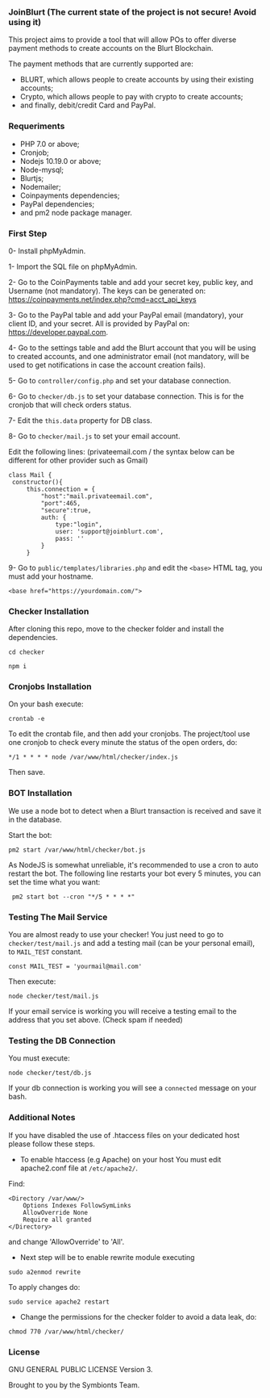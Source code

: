 ### JoinBlurt (The current state of the project is not secure! Avoid using it)

This project aims to provide a tool that will allow POs to offer diverse payment methods to create accounts on the Blurt Blockchain.

The payment methods that are currently supported are:

* BLURT, which allows people to create accounts by using their existing accounts; 
* Crypto, which allows people to pay with crypto to create accounts; 
* and finally, debit/credit Card and PayPal.

### Requeriments

* PHP 7.0 or above;
* Cronjob;
* Nodejs 10.19.0 or above;
* Node-mysql;
* Blurtjs;
* Nodemailer;
* Coinpayments dependencies;
* PayPal dependencies;
* and pm2 node package manager.

### First Step

0- Install phpMyAdmin.

1- Import the SQL file on phpMyAdmin.
    
2- Go to the CoinPayments table and add your secret key, public key, and Username (not mandatory). The keys can be generated on:
https://coinpayments.net/index.php?cmd=acct_api_keys

3- Go to the PayPal table and add your PayPal email (mandatory), your client ID, and your secret. All is provided by PayPal on:
https://developer.paypal.com.

4- Go to the settings table and add the Blurt account that you will be using to created accounts, and one administrator email (not mandatory, will be used to get notifications in case the account creation fails). 

5- Go to ```controller/config.php``` and set your database connection.

6- Go to ```checker/db.js``` to set your database connection. This is for the cronjob that will check orders status.    
   
7- Edit the ```this.data``` property for DB class.

8- Go to ```checker/mail.js``` to set your email account.

Edit the following lines: (privateemail.com / the syntax below can be different for other provider such as Gmail)
   
   ```
  class Mail {
    constructor(){
        this.connection = {
            "host":"mail.privateemail.com",
            "port":465,
            "secure":true,
            auth: {
                type:"login",
                user: 'support@joinblurt.com',
                pass: ''
            }
        } 
   ```

9- Go to ```public/templates/libraries.php``` and edit the ```<base>``` HTML tag, you must add your hostname.

   ```<base href="https://yourdomain.com/">```

### Checker Installation

After cloning this repo, move to the checker folder and install the dependencies.

```cd checker```

```npm i```

### Cronjobs Installation

On your bash execute:

```crontab -e```

To edit the crontab file, and then add your cronjobs. The project/tool use one cronjob to check every minute the status of the open orders, do:

```*/1 * * * * node /var/www/html/checker/index.js```

Then save.

### BOT Installation

We use a node bot to detect when a Blurt transaction is received and save it in the database.

Start the bot:

```pm2 start /var/www/html/checker/bot.js```

As NodeJS is somewhat unreliable, it's recommended to use a cron to auto restart the bot. The following line restarts your bot every 5 minutes, you can set the time what you want:

``` pm2 start bot --cron "*/5 * * * *"```

### Testing The Mail Service

You are almost ready to use your checker! You just need to go to ```checker/test/mail.js``` and add a testing mail (can be your personal email), to ```MAIL_TEST``` constant.

```
const MAIL_TEST = 'yourmail@mail.com'
```

Then execute:

```node checker/test/mail.js```

If your email service is working you will receive a testing email to the address that you set above. (Check spam if needed)

### Testing the DB Connection

You must execute:

```node checker/test/db.js```

If your db connection is working you will see a ```connected``` message on your bash.

### Additional Notes

If you have disabled the use of .htaccess files on your dedicated host please follow these steps.

* To enable htaccess (e.g Apache) on your host You must edit apache2.conf file at ```/etc/apache2/```.

Find:

```
<Directory /var/www/>
	Options Indexes FollowSymLinks
	AllowOverride None
	Require all granted
</Directory>
```

and change 'AllowOverride' to 'All'.

* Next step will be to enable rewrite module executing

```sudo a2enmod rewrite```

To apply changes do:

```sudo service apache2 restart``` 

* Change the permissions for the checker folder to avoid a data leak, do:

```chmod 770 /var/www/html/checker/```

### License

GNU GENERAL PUBLIC LICENSE Version 3.

Brought to you by the Symbionts Team.

